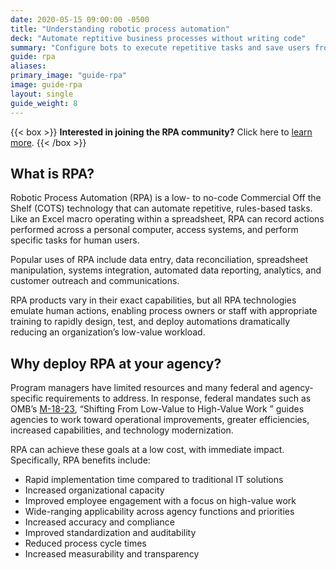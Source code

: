 ```yaml
---
date: 2020-05-15 09:00:00 -0500
title: "Understanding robotic process automation"
deck: "Automate reptitive business processes without writing code"
summary: "Configure bots to execute repetitive tasks and save users from performing mundane tasks repeatedly for the same process."
guide: rpa
aliases:
primary_image: "guide-rpa"
image: guide-rpa
layout: single
guide_weight: 8
---
```


{{< box >}}
**Interested in joining the RPA community?** Click here to [learn more](https://digital.gov/communities/rpa/).
{{< /box >}}

## What is RPA?

Robotic Process Automation (RPA) is a low- to no-code Commercial Off the Shelf (COTS) technology that can automate repetitive, rules-based tasks. Like an Excel macro operating within a spreadsheet, RPA can record actions performed across a personal computer, access systems, and perform specific tasks for human users.

Popular uses of RPA include data entry, data reconciliation, spreadsheet manipulation, systems integration, automated data reporting, analytics, and customer outreach and communications.

RPA products vary in their exact capabilities, but all RPA technologies emulate human actions, enabling process owners or staff with appropriate training to rapidly design, test, and deploy automations dramatically reducing an organization’s low-value workload.

## Why deploy RPA at your agency?

Program managers have limited resources and many federal and agency-specific requirements to address. In response, federal mandates such as OMB’s [M-18-23](https://www.whitehouse.gov/wp-content/uploads/2018/08/M-18-23.pdf), “Shifting From Low-Value to High-Value Work ” guides agencies to work toward operational improvements, greater efficiencies, increased capabilities, and technology modernization.

RPA can achieve these goals at a low cost, with immediate impact. Specifically, RPA benefits include:

- Rapid implementation time compared to traditional IT solutions
- Increased organizational capacity
- Improved employee engagement with a focus on high-value work
- Wide-ranging applicability across agency functions and priorities
- Increased accuracy and compliance
- Improved standardization and auditability
- Reduced process cycle times
- Increased measurability and transparency
